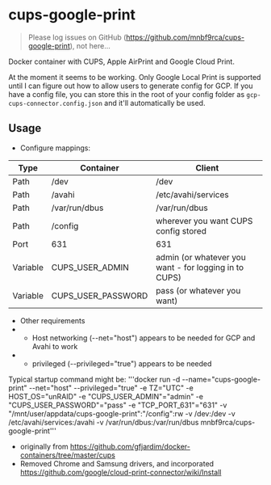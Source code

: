 # cups-google-print
> Please log issues on GitHub (https://github.com/mnbf9rca/cups-google-print), not here...

Docker container with CUPS, Apple AirPrint and Google Cloud Print.

At the moment it seems to be working. Only Google Local Print is supported until I can figure out how to allow users to generate config for GCP. If you have a config file, you can store this in the root of your config folder as ```gcp-cups-connector.config.json``` and it'll automatically be used.

## Usage
* Configure mappings:

Type | Container | Client
---|---|---
Path|/dev|/dev
Path|/avahi|/etc/avahi/services
Path|/var/run/dbus|/var/run/dbus
Path|/config|wherever you want CUPS config stored
Port|631|631
Variable|CUPS_USER_ADMIN|admin (or whatever you want - for logging in to CUPS)
Variable|CUPS_USER_PASSWORD|pass (or whatever you want)

* Other requirements
* * Host networking (--net="host") appears to be needed for GCP and Avahi to work
* * privileged (--privileged="true") appears to be needed

Typical startup command might be:
'''docker run -d --name="cups-google-print" --net="host" --privileged="true" -e TZ="UTC" -e HOST_OS="unRAID" -e "CUPS_USER_ADMIN"="admin" -e "CUPS_USER_PASSWORD"="pass" -e "TCP_PORT_631"="631" -v "/mnt/user/appdata/cups-google-print":"/config":rw -v /dev:/dev -v /etc/avahi/services:/avahi -v /var/run/dbus:/var/run/dbus mnbf9rca/cups-google-print'''

- originally from https://github.com/gfjardim/docker-containers/tree/master/cups
- Removed Chrome and Samsung drivers, and incorporated https://github.com/google/cloud-print-connector/wiki/Install
